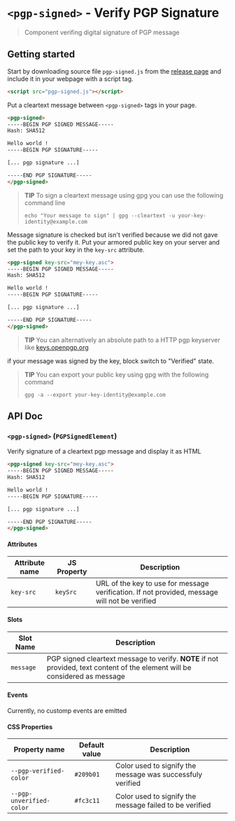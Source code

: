 # `<pgp-signed>` - Verify PGP Signature

> Component verifing digital signature of PGP message

## Getting started

Start by downloading source file `pgp-signed.js` from the [release page](https://github.com/EpicKiwi/pgp-signed-component/releases/latest) and include it in your webpage with a script tag.

```html
<script src="pgp-signed.js"></script>
```

Put a cleartext message between `<pgp-signed>` tags in your page.

```html
<pgp-signed>
-----BEGIN PGP SIGNED MESSAGE-----
Hash: SHA512

Hello world !
-----BEGIN PGP SIGNATURE-----

[... pgp signature ...]

-----END PGP SIGNATURE-----
</pgp-signed>
```

> **TIP** To sign a cleartext message using gpg you can use the following command line
> 
> ```sh-shell
> echo "Your message to sign" | gpg --cleartext -u your-key-identity@example.com
> ```

Message signature is checked but isn't verified because we did not gave the public key to verify it.
Put your armored public key on your server and set the path to your key in the `key-src` attribute.

```html
<pgp-signed key-src="mey-key.asc">
-----BEGIN PGP SIGNED MESSAGE-----
Hash: SHA512

Hello world !
-----BEGIN PGP SIGNATURE-----

[... pgp signature ...]

-----END PGP SIGNATURE-----
</pgp-signed>
```

> **TIP** You can alternatively an absolute path to a HTTP pgp keyserver like [keys.openpgp.org](https://keys.openpgp.org/)

if your message was signed by the key, block switch to "Verified" state.

> **TIP** You can export your public key using gpg with the following command
>
> ```sh-session
> gpg -a --export your-key-identity@example.com
> ```

## API Doc

### `<pgp-signed>` (`PGPSignedElement`)

Verify signature of a cleartext pgp message and display it as HTML

```html
<pgp-signed key-src="mey-key.asc">
-----BEGIN PGP SIGNED MESSAGE-----
Hash: SHA512

Hello world !
-----BEGIN PGP SIGNATURE-----

[... pgp signature ...]

-----END PGP SIGNATURE-----
</pgp-signed>
```

#### Attributes

|Attribute name|JS Property|Description|
|--------------|-----------|-----------|
|`key-src`     |`keySrc`   |URL of the key to use for message verification. If not provided, message will not be verified|

#### Slots

|Slot Name|Description|
|---------|-----------|
|`message`|PGP signed cleartext message to verify. **NOTE** if not provided, text content of the element will be considered as message|

#### Events

Currently, no customp events are emitted

#### CSS Properties

|Property name|Default value|Description|
|-------------|-------------|-----------|
|`--pgp-verified-color`|`#209b01`|Color used to signify the message was successfuly verified|
|`--pgp-unverified-color`|`#fc3c11`|Color used to signify the message failed to be verified|